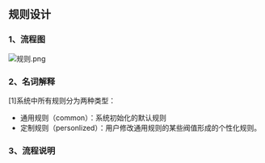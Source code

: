 ## 规则设计
### 1、流程图
![规则.png](0)
### 2、名词解释
[1]系统中所有规则分为两种类型：
- 通用规则（common）：系统初始化的默认规则
- 定制规则（personlized）：用户修改通用规则的某些阀值形成的个性化规则。
### 3、流程说明